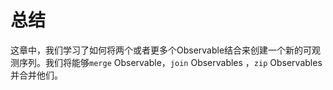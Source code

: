 # 总结

这章中，我们学习了如何将两个或者更多个Observable结合来创建一个新的可观测序列。我们将能够`merge` Observable，`join` Observables ，`zip` Observables 并合并他们。